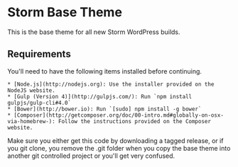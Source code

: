 # Storm Base Theme 

This is the base theme for all new Storm WordPress builds.

## Requirements

You'll need to have the following items installed before continuing.

	* [Node.js](http://nodejs.org): Use the installer provided on the NodeJS website.
	* [Gulp (Version 4)](http://gulpjs.com/): Run `npm install gulpjs/gulp-cli#4.0`
	* [Bower](http://bower.io): Run `[sudo] npm install -g bower`
	* [Composer](http://getcomposer.org/doc/00-intro.md#globally-on-osx-via-homebrew-): Follow the instructions provided on the Composer website.

Make sure you either get this code by downloading a tagged release, or if you git clone, you remove the .git folder when you copy the base theme into another git controlled project or you'll get very confused.